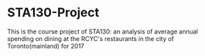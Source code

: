 # STA130-Project
This is the course project of STA130: an analysis of average annual spending on dining at the RCYC's restaurants in the city of Toronto(mainland) for 2017
